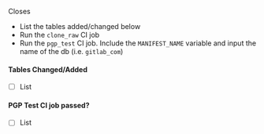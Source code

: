 Closes

* List the tables added/changed below
* Run the `clone_raw` CI job
* Run the `pgp_test` CI job. Include the `MANIFEST_NAME` variable and input the name of the db (i.e. `gitlab_com`)

#### Tables Changed/Added

* [ ] List

#### PGP Test CI job passed?

* [ ] List
